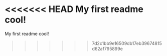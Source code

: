 <<<<<<< HEAD
My first readme cool!
=======
My first readme cool!
>>>>>>> 7d2c1bb9e16509db17eb39674815d62af795899e
